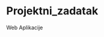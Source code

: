 # Projektni_zadatak
Web Aplikacije
<!DOCTYPE html>
 <html lang="hr">
          <head>
		         <title>Projekt</title>
				 <meta http-equiv="content-type" content="text/html; charset=utf-8">
				 <meta name="description" content="">
				 <meta name="keywords" content="">
				 <meta name="author" content="Matej Elezović">
				 <meta name="viewport" content="width=device-width, initial-scale=1">
	      </head>
 	  
  <body>

  </body>
 </html>
